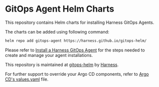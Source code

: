 # GitOps Agent Helm Charts

This repository contains Helm charts for installing Harness GitOps Agents.

The charts can be added using following command:
```bash
helm repo add gitops-agent https://harness.github.io/gitops-helm/
```

Please refer to [Install a Harness GitOps Agent](https://developer.harness.io/docs/continuous-delivery/gitops/use-gitops/install-a-harness-git-ops-agent) for the steps needed to create and manage your agent installations.

This repository is maintained at [gitops-helm](https://github.com/harness/gitops-helm) by [Harness](http://harness.io/).

For further support to override your Argo CD components, refer to [Argo CD's values.yaml](https://github.com/argoproj/argo-helm/blob/main/charts/argo-cd/values.yaml) file.
